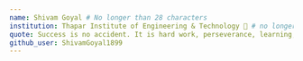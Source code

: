 ```yaml
---
name: Shivam Goyal # No longer than 28 characters
institution: Thapar Institute of Engineering & Technology 🚩 # no longer than 58 characters
quote: Success is no accident. It is hard work, perseverance, learning, studying, sacrifice, and most of all, love of what you are doing or learning to do. # no longer than 100 characters, avoid using quotes(") to guarantee the format remains the same.
github_user: ShivamGoyal1899
---
```


